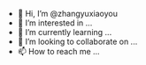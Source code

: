 - 👋 Hi, I’m @zhangyuxiaoyou
- 👀 I’m interested in ...
- 🌱 I’m currently learning ...
- 💞️ I’m looking to collaborate on ...
- 📫 How to reach me ...

<!---
zhangyuxiaoyou/zhangyuxiaoyou is a ✨ special ✨ repository because its `README.md` (this file) appears on your GitHub profile.
You can click the Preview link to take a look at your changes.
--->
